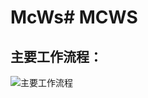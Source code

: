 # McWs# MCWS
## 主要工作流程：
![主要工作流程](https://img-blog.csdnimg.cn/20200501015355749.png?x-oss-process=image/watermark,type_ZmFuZ3poZW5naGVpdGk,shadow_10,text_aHR0cHM6Ly9ibG9nLmNzZG4ubmV0L0lzYWlhaFg=,size_16,color_FFFFFF,t_70#pic_center)
